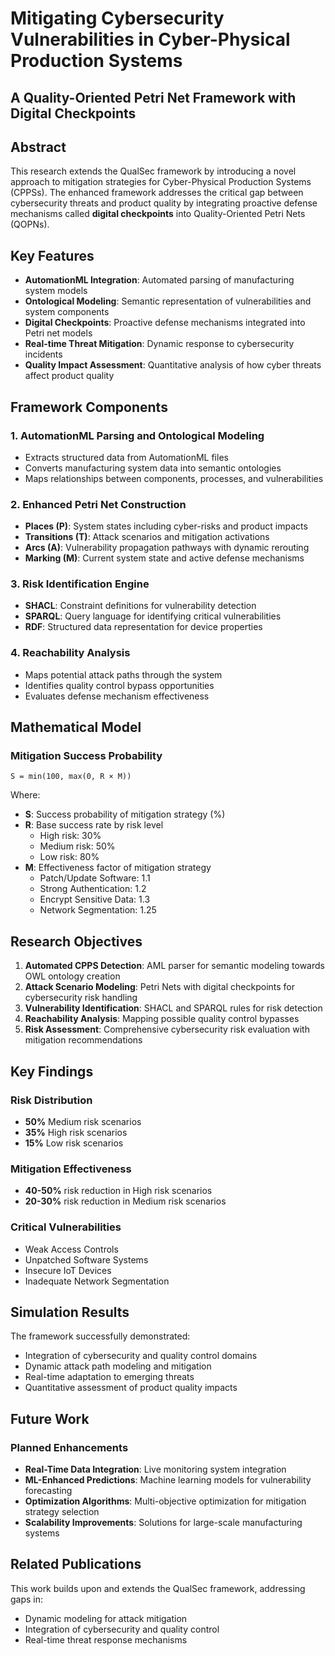# Mitigating Cybersecurity Vulnerabilities in Cyber-Physical Production Systems

## A Quality-Oriented Petri Net Framework with Digital Checkpoints

## Abstract

This research extends the QualSec framework by introducing a novel approach to mitigation strategies for Cyber-Physical Production Systems (CPPSs). The enhanced framework addresses the critical gap between cybersecurity threats and product quality by integrating proactive defense mechanisms called **digital checkpoints** into Quality-Oriented Petri Nets (QOPNs).

## Key Features

- **AutomationML Integration**: Automated parsing of manufacturing system models
- **Ontological Modeling**: Semantic representation of vulnerabilities and system components
- **Digital Checkpoints**: Proactive defense mechanisms integrated into Petri net models
- **Real-time Threat Mitigation**: Dynamic response to cybersecurity incidents
- **Quality Impact Assessment**: Quantitative analysis of how cyber threats affect product quality

## Framework Components

### 1. AutomationML Parsing and Ontological Modeling
- Extracts structured data from AutomationML files
- Converts manufacturing system data into semantic ontologies
- Maps relationships between components, processes, and vulnerabilities

### 2. Enhanced Petri Net Construction
- **Places (P)**: System states including cyber-risks and product impacts
- **Transitions (T)**: Attack scenarios and mitigation activations
- **Arcs (A)**: Vulnerability propagation pathways with dynamic rerouting
- **Marking (M)**: Current system state and active defense mechanisms

### 3. Risk Identification Engine
- **SHACL**: Constraint definitions for vulnerability detection
- **SPARQL**: Query language for identifying critical vulnerabilities
- **RDF**: Structured data representation for device properties

### 4. Reachability Analysis
- Maps potential attack paths through the system
- Identifies quality control bypass opportunities
- Evaluates defense mechanism effectiveness

## Mathematical Model

### Mitigation Success Probability
```
S = min(100, max(0, R × M))
```

Where:
- **S**: Success probability of mitigation strategy (%)
- **R**: Base success rate by risk level
  - High risk: 30%
  - Medium risk: 50%
  - Low risk: 80%
- **M**: Effectiveness factor of mitigation strategy
  - Patch/Update Software: 1.1
  - Strong Authentication: 1.2
  - Encrypt Sensitive Data: 1.3
  - Network Segmentation: 1.25

## Research Objectives

1. **Automated CPPS Detection**: AML parser for semantic modeling towards OWL ontology creation
2. **Attack Scenario Modeling**: Petri Nets with digital checkpoints for cybersecurity risk handling
3. **Vulnerability Identification**: SHACL and SPARQL rules for risk detection
4. **Reachability Analysis**: Mapping possible quality control bypasses
5. **Risk Assessment**: Comprehensive cybersecurity risk evaluation with mitigation recommendations

## Key Findings

### Risk Distribution
- **50%** Medium risk scenarios
- **35%** High risk scenarios  
- **15%** Low risk scenarios

### Mitigation Effectiveness
- **40-50%** risk reduction in High risk scenarios
- **20-30%** risk reduction in Medium risk scenarios

### Critical Vulnerabilities
- Weak Access Controls
- Unpatched Software Systems
- Insecure IoT Devices
- Inadequate Network Segmentation

## Simulation Results

The framework successfully demonstrated:
- Integration of cybersecurity and quality control domains
- Dynamic attack path modeling and mitigation
- Real-time adaptation to emerging threats
- Quantitative assessment of product quality impacts

## Future Work

### Planned Enhancements
- **Real-Time Data Integration**: Live monitoring system integration
- **ML-Enhanced Predictions**: Machine learning models for vulnerability forecasting
- **Optimization Algorithms**: Multi-objective optimization for mitigation strategy selection
- **Scalability Improvements**: Solutions for large-scale manufacturing systems

## Related Publications

This work builds upon and extends the QualSec framework, addressing gaps in:
- Dynamic modeling for attack mitigation
- Integration of cybersecurity and quality control
- Real-time threat response mechanisms


